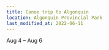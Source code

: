 ```yaml
---
title: Canoe trip to Algonquin
location: Algonquin Provincial Park
last_modified_at: 2022-06-11
---
```


Aug 4 – Aug 6
